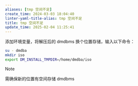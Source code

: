 ```yaml
---
aliases: [tmp 空间不足]
create_time: 2024-03-03 18:04:40
linter-yaml-title-alias: tmp 空间不足
title: tmp 空间不足
update_time: 2025-02-04 11:25:41
---
```


添加环境变量，将解压后的 dmdbms 换个位置存储，输入以下命令：

```bash
su - dmdba
mkdir iso
export DM_INSTALL_TMPDIR=/home/dmdba/iso
```

> [!NOTE]  
> 需确保新的位置有空间存储 dmdbms
